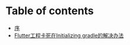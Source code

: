 # Table of contents

* [序](README.md)
* [Flutter工程卡死在Initializing gradle的解决办法](flutter-gong-cheng-ka-si-zai-initializing-gradle-de-jie-jue-ban-fa.md)

